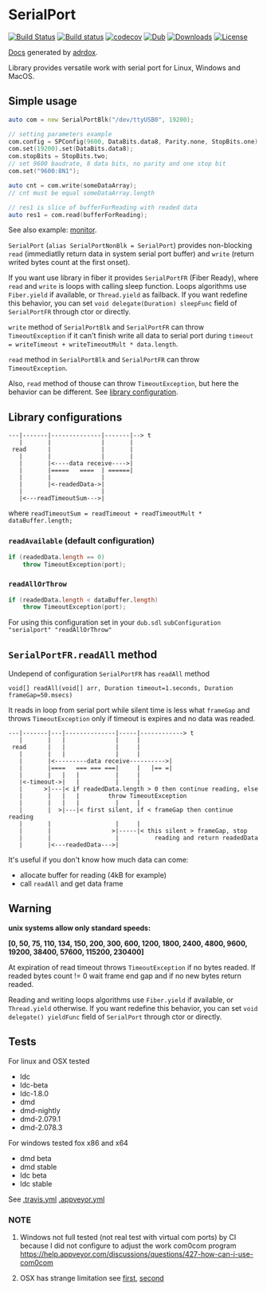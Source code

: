 # SerialPort

[![Build Status](https://travis-ci.org/deviator/serialport.svg?branch=master)](https://travis-ci.org/deviator/serialport)
[![Build status](https://ci.appveyor.com/api/projects/status/64m852qc8j3re1y1?svg=true)](https://ci.appveyor.com/project/deviator/serialport)
[![codecov](https://codecov.io/gh/deviator/serialport/branch/master/graph/badge.svg)](https://codecov.io/gh/deviator/serialport)
[![Dub](https://img.shields.io/dub/v/serialport.svg)](http://code.dlang.org/packages/serialport)
[![Downloads](https://img.shields.io/dub/dt/serialport.svg)](http://code.dlang.org/packages/serialport)
[![License](https://img.shields.io/dub/l/serialport.svg)](http://code.dlang.org/packages/serialport)

[Docs](http://serialport.dpldocs.info/serialport.html) generated by [adrdox](https://github.com/adamdruppe/adrdox).

Library provides versatile work with serial port for Linux, Windows and MacOS.

## Simple usage

```d
auto com = new SerialPortBlk("/dev/ttyUSB0", 19200);

// setting parameters example
com.config = SPConfig(9600, DataBits.data8, Parity.none, StopBits.one)
com.set(19200).set(DataBits.data8);
com.stopBits = StopBits.two;
// set 9600 baudrate, 8 data bits, no parity and one stop bit
com.set("9600:8N1");

auto cnt = com.write(someDataArray);
// cnt must be equal someDataArray.length

// res1 is slice of bufferForReading with readed data
auto res1 = com.read(bufferForReading);
```

See also example: [monitor](example/monitor).

`SerialPort` (`alias SerialPortNonBlk = SerialPort`) provides non-blocking
`read` (immediatlly return data in system serial port buffer)
and `write` (return writed bytes count at the first onset).

If you want use library in fiber it provides `SerialPortFR` (Fiber Ready),
where `read` and `write` is loops with calling sleep function. Loops algorithms
use `Fiber.yield` if available, or `Thread.yield` as failback. If you want
redefine this behavior, you can set `void delegate(Duration) sleepFunc` field
of `SerialPortFR` through ctor or directly.

`write` method of `SerialPortBlk` and `SerialPortFR` can throw `TimeoutException`
if it can't finish write all data to serial port during
`timeout = writeTimeout + writeTimeoutMult * data.length`.

`read` method in `SerialPortBlk` and `SerialPortFR` can throw `TimeoutException`.

Also, `read` method of thouse can throw `TimeoutException`, but here the
behavior can be different. See [library configuration](#library-configurations).

## Library configurations

```
---|-------|--------------|-------|--> t
   |       |              |       |
 read      |              |       |
   |       |              |       |
   |       |<----data receive---->|
   |       |=====   ====  | ======|
   |       |              |
   |       |<-readedData->|
   |                      | 
   |<---readTimeoutSum--->|
```

where `readTimeoutSum = readTimeout + readTimeoutMult * dataBuffer.length;`

### `readAvailable` (default configuration)

```d
if (readedData.length == 0)
    throw TimeoutException(port);
```

### `readAllOrThrow`
```d
if (readedData.length < dataBuffer.length)
    throw TimeoutException(port);
```

For using this configuration set in your `dub.sdl`
`subConfiguration "serialport" "readAllOrThrow"`

## `SerialPortFR.readAll` method

Undepend of configuration `SerialPortFR` has `readAll` method

    void[] readAll(void[] arr, Duration timeout=1.seconds, Duration frameGap=50.msecs)

It reads in loop from serial port while silent time is less what `frameGap` and
throws `TimeoutException` only if timeout is expires and no data was readed.

```
---|-------|---|--------------|-----|------------> t
   |       |   |              |     |
 read      |   |              |     |
   |       |   |              |     |
   |       |<---------data receive---------->|
   |       |====   === === ===|     |   |== =|
   |       |   |   |          |     |
   |<-timeout->|   |          |     |
   |      >|---|< if readedData.length > 0 then continue reading, else
   |       |   |   |        throw TimeoutException
   |       |   |   |          |     |
   |       |  >|---|< first silent, if < frameGap then continue reading
   |       |                  |     |
   |       |                 >|-----|< this silent > frameGap, stop
   |       |                  |          reading and return readedData
   |       |<---readedData--->|
```

It's useful if you don't know how much data can come:

* allocate buffer for reading (4kB for example)
* call `readAll` and get data frame

## Warning

**unix systems allow only standard speeds:**

**[0, 50, 75, 110, 134, 150, 200, 300, 600, 1200, 1800, 2400, 4800, 9600, 19200, 38400, 57600, 115200, 230400]**

At expiration of read timeout throws `TimeoutException` if no bytes readed.
If readed bytes count != 0 wait frame end gap and if no new bytes return readed.

Reading and writing loops algorithms use `Fiber.yield` if available,
or `Thread.yield` otherwise. If you want redefine this behavior, you can set
`void delegate() yieldFunc` field of `SerialPort` through ctor or directly.

## Tests

For linux and OSX tested

* ldc
* ldc-beta
* ldc-1.8.0
* dmd
* dmd-nightly
* dmd-2.079.1
* dmd-2.078.3

For windows tested fox x86 and x64

* dmd beta
* dmd stable
* ldc beta
* ldc stable

See [.travis.yml](.travis.yml) [.appveyor.yml](.appveyor.yml)

### NOTE

1. Windows not full tested (not real test with virtual com ports) by CI
    because I did not configure to adjust the work com0com program 
    https://help.appveyor.com/discussions/questions/427-how-can-i-use-com0com 

2. OSX has strange limitation see [first](source/serialport/package.d#L200), [second](source/serialport/package.d#L367)